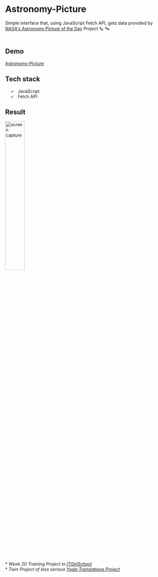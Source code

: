 # Astronomy-Picture
Simple interface that, using JavaScript Fetch API, gets data provided by [NASA's Astronomy Picture of the Day] Project :ringed_planet: 🛰️
<br><br>

## Demo
[Astronomy-Picture]

## Tech stack 

&nbsp;&nbsp;&nbsp;&nbsp;&check;&nbsp;&nbsp; JavaScript<br>
&nbsp;&nbsp;&nbsp;&nbsp;&check;&nbsp;&nbsp; Fetch API<br>

## Result
<img width="35%" alt="screen capture" src="../main/assets/img/captureweb.jpeg">


<br><br> 
\* _Week 20 Training Project in [ITGirlSchool]_ 
<br>
\* _Twin Project of less serious [Yoda-Translations Project]_ 
  

   [ITGirlSchool]: <https://itgirlschool.com/en>
   [Astronomy-Picture]: <https://alenagm.github.io/Astronomy-Picture/>
   [Yoda-Translations Project]:<https://github.com/AlenaGM/Yoda-Translations>
   [NASA's Astronomy Picture of the Day]:<https://apod.nasa.gov/apod/>
